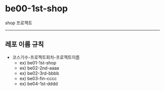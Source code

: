 # be00-1st-shop
 shop 프로젝트

---

## 레포 이름 규칙
- 코스기수-프로젝트회차-프로젝트이름
  - ex) be01-1st-shop
  - ex) be02-2nd-aaaa
  - ex) be02-3rd-bbbb
  - ex) be03-fin-cccc
  - ex) be04-1st-dddd
